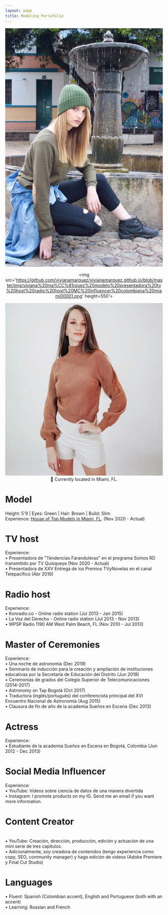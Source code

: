 ```yaml
---
layout: page
title: Modeling Portafolio
---
```


<meta name="description" content="Viviana Márquez | Media and Modeling Portafolio">
<meta name="keywords" content="Viviana Márquez | Model, actress, TV host, Radio host, multimedia talent">

<center>
  
  ![image-title-here](test.png)
  
  
<img src='https://github.com/vivianamarquez/vivianamarquez.github.io/blob/master/img/viviana%20ma%CC%81rquez%20modelo%20presentadora%20tv%20host%20radio%20host%20MC%20influencer%20colombiana%20miami00001.png' height=550'>

<img src='https://github.com/vivianamarquez/vivianamarquez.github.io/blob/master/img/viviana%20ma%CC%81rquez%20modelo%20presentadora%20tv%20host%20radio%20host%20MC%20influencer%20colombiana%20miami00003.png' height='550'>
</center>

<center>📍 Currently located in Miami, FL. </center>

# Model
Height: 5'9 | Eyes: Green | Hair: Brown | Build: Slim <br>
Experience: <a href='https://www.instagram.com/p/CIgHlJFgge-/' target="_blank">House of Top Models in Miami, FL</a>. (Nov 2020 - Actual)

# TV host
Experience: <br>
• Presentadora de "Tendencias Faranduleras" en el programa Somos RD transmitido por TV Quisqueya (Nov 2020 - Actual)<br>
• Presentadora de XXV Entrega de los Premios TVyNovelas en el canal Telepacífico (Abr 2016)

# Radio host
Experience: <br>
• Konradio.co - Online radio station (Jul 2013 - Jan 2015)<br>
• La Voz del Derecho - Online radio station (Jul 2013 - Nov 2013)<br>
• WPSP Radio 1190 AM West Palm Beach, FL (Nov 2010 - Jul 2013)

# Master of Ceremonies
Experience: <br>
• Una noche de astronomía (Dec 2019)<br>
• Seminario de inducción para la creación y ampliación de instituciones educativas por la Secretaría de Educación del Distrito (Jun 2018)<br>
• Ceremonias de grados del Colegio Superior de Telecomunicaciones (2014-2017)<br>
• Astronomy on Tap Bogotá (Oct 2017)<br>
• Traductora (inglés/portugués) del conferencista principal del XVI Encuentro Nacional de Astronomía (Aug 2015)<br>
• Clausura de fin de año de la academia Sueños en Escena (Dec 2013)<br>

# Actress
Experience: <br>
• Estudiante de la academia Sueños en Escena en Bogotá, Colombia (Jun 2012 - Dec 2013)

# Social Media Influencer
Experience: <br>
• YouTube: Videos sobre ciencia de datos de una manera divertida<br>
• Instagram: I promote products on my IG. Send me an email if you want more information. <br>

# Content Creator
<br>
• YouTube: Creación, dirección, producción, edición y actuación de una mini serie de tres capítulos. <br>
• Adicionalmente, soy creadora de contenidos (tengo experiencia como copy, SEO, community manager) y hago edición de videos (Adobe Premiere y Final Cut Studio)

# Languages
• Fluent: Spanish (Colombian accent), English and Portuguese (both with an accent)<br>
• Learning: Russian and French
